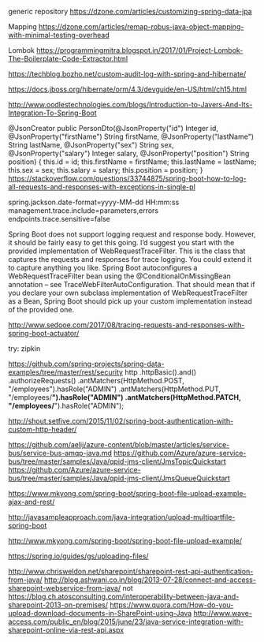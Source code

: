 generic repository
https://dzone.com/articles/customizing-spring-data-jpa

Mapping
https://dzone.com/articles/remap-robus-java-object-mapping-with-minimal-testing-overhead

Lombok
https://programmingmitra.blogspot.in/2017/01/Project-Lombok-The-Boilerplate-Code-Extractor.html

https://techblog.bozho.net/custom-audit-log-with-spring-and-hibernate/

https://docs.jboss.org/hibernate/orm/4.3/devguide/en-US/html/ch15.html

http://www.oodlestechnologies.com/blogs/Introduction-to-Javers-And-Its-Integration-To-Spring-Boot

 @JsonCreator
    public PersonDto(@JsonProperty("id") Integer id,
                     @JsonProperty("firstName") String firstName,
                     @JsonProperty("lastName") String lastName,
                     @JsonProperty("sex") String sex,
                     @JsonProperty("salary") Integer salary,
                     @JsonProperty("position") String position) {
        this.id = id;
        this.firstName = firstName;
        this.lastName = lastName;
        this.sex = sex;
        this.salary = salary;
        this.position = position;
    }
https://stackoverflow.com/questions/33744875/spring-boot-how-to-log-all-requests-and-responses-with-exceptions-in-single-pl

spring.jackson.date-format=yyyy-MM-dd HH:mm:ss
management.trace.include=parameters,errors
endpoints.trace.sensitive=false

Spring Boot does not support logging request and response body. However, it should be fairly easy to get this going. I’d suggest you start with the provided implementation of WebRequestTraceFilter. This is the class that captures the requests and responses for trace logging. You could extend it to capture anything you like.
Spring Boot autoconfigures a WebRequestTraceFilter bean using the @ConditionalOnMissingBean annotation – see TraceWebFilterAutoConfiguration. That should mean that if you declare your own subclass implementation of WebRequestTraceFilter as a Bean, Spring Boot should pick up your custom implementation instead of the provided one.

http://www.sedooe.com/2017/08/tracing-requests-and-responses-with-spring-boot-actuator/

try: zipkin

https://github.com/spring-projects/spring-data-examples/tree/master/rest/security
http
  .httpBasic().and()
  .authorizeRequests()
    .antMatchers(HttpMethod.POST, "/employees").hasRole("ADMIN")
    .antMatchers(HttpMethod.PUT, "/employees/**").hasRole("ADMIN")
    .antMatchers(HttpMethod.PATCH, "/employees/**").hasRole("ADMIN");
    
http://shout.setfive.com/2015/11/02/spring-boot-authentication-with-custom-http-header/

https://github.com/aelij/azure-content/blob/master/articles/service-bus/service-bus-amqp-java.md
https://github.com/Azure/azure-service-bus/tree/master/samples/Java/qpid-jms-client/JmsTopicQuickstart
https://github.com/Azure/azure-service-bus/tree/master/samples/Java/qpid-jms-client/JmsQueueQuickstart

https://www.mkyong.com/spring-boot/spring-boot-file-upload-example-ajax-and-rest/

http://javasampleapproach.com/java-integration/upload-multipartfile-spring-boot

http://www.mkyong.com/spring-boot/spring-boot-file-upload-example/

https://spring.io/guides/gs/uploading-files/

http://www.chrisweldon.net/sharepoint/sharepoint-rest-api-authentication-from-java/
http://blog.ashwani.co.in/blog/2013-07-28/connect-and-access-sharepoint-webservice-from-java/
not https://blog.ch.atosconsulting.com/interoperability-between-java-and-sharepoint-2013-on-premises/
https://www.quora.com/How-do-you-upload-download-documents-in-SharePoint-using-Java
http://www.wave-access.com/public_en/blog/2015/june/23/java-service-integration-with-sharepoint-online-via-rest-api.aspx
